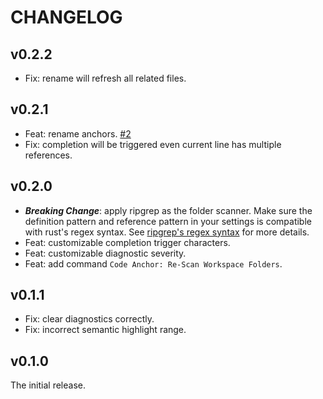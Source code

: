 # CHANGELOG

## v0.2.2

- Fix: rename will refresh all related files.

## v0.2.1

- Feat: rename anchors. [#2](https://github.com/DiscreteTom/vscode-anchor/issues/2)
- Fix: completion will be triggered even current line has multiple references.

## v0.2.0

- **_Breaking Change_**: apply ripgrep as the folder scanner. Make sure the definition pattern and reference pattern in your settings is compatible with rust's regex syntax. See [ripgrep's regex syntax](https://docs.rs/regex/latest/regex/index.html#syntax) for more details.
- Feat: customizable completion trigger characters.
- Feat: customizable diagnostic severity.
- Feat: add command `Code Anchor: Re-Scan Workspace Folders`.

## v0.1.1

- Fix: clear diagnostics correctly.
- Fix: incorrect semantic highlight range.

## v0.1.0

The initial release.
